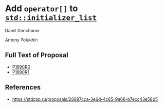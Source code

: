 # Add `operator[]` to [`std::initializer_list`](https://en.cppreference.com/w/cpp/utility/initializer_list)

Daniil Goncharov

Antony Polukhin

## Full Text of Proposal

* [P1990R0](P1990R0.pdf)
* [P1990R1](P1990R1.pdf)

## References

* <https://stdcpp.ru/proposals/28997cca-3e6d-4c85-9a68-b7ecc43e58b5>
